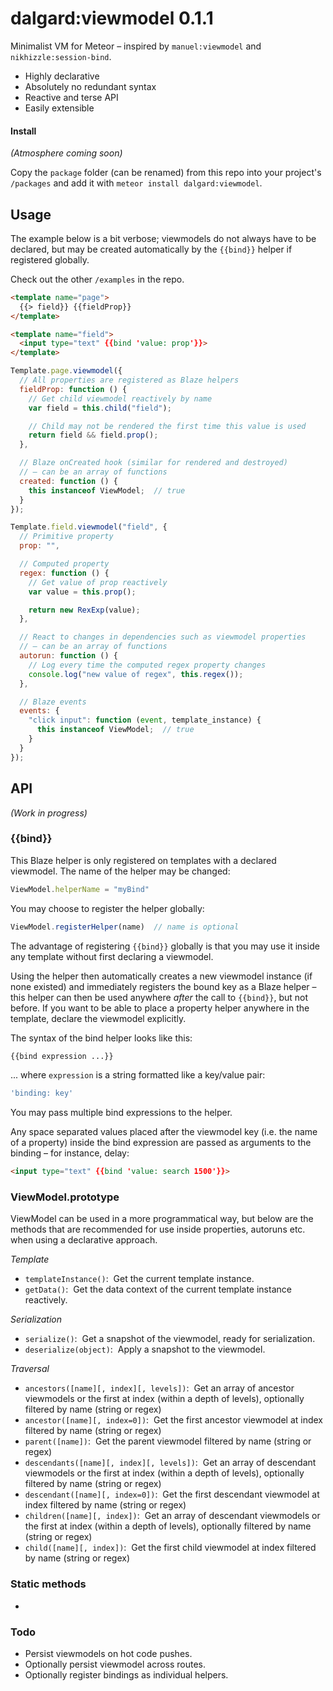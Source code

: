 dalgard:viewmodel 0.1.1
=======================

Minimalist VM for Meteor – inspired by `manuel:viewmodel` and `nikhizzle:session-bind`.

- Highly declarative
- Absolutely no redundant syntax
- Reactive and terse API
- Easily extensible


#### Install

*(Atmosphere coming soon)*

Copy the `package` folder (can be renamed) from this repo into your project's `/packages` and add it with `meteor install dalgard:viewmodel`.


## Usage

The example below is a bit verbose; viewmodels do not always have to be declared, but may be created automatically by the `{{bind}}` helper if registered globally.

Check out the other `/examples` in the repo.

```html
<template name="page">
  {{> field}} {{fieldProp}}
</template>

<template name="field">
  <input type="text" {{bind 'value: prop'}}>
</template>
```

```javascript
Template.page.viewmodel({
  // All properties are registered as Blaze helpers
  fieldProp: function () {
    // Get child viewmodel reactively by name
    var field = this.child("field");

    // Child may not be rendered the first time this value is used
    return field && field.prop();
  },

  // Blaze onCreated hook (similar for rendered and destroyed)
  // – can be an array of functions
  created: function () {
    this instanceof ViewModel;  // true
  }
});

Template.field.viewmodel("field", {
  // Primitive property
  prop: "",

  // Computed property
  regex: function () {
    // Get value of prop reactively
    var value = this.prop();

    return new RexExp(value);
  },

  // React to changes in dependencies such as viewmodel properties
  // – can be an array of functions
  autorun: function () {
    // Log every time the computed regex property changes
    console.log("new value of regex", this.regex());
  },

  // Blaze events
  events: {
    "click input": function (event, template_instance) {
      this instanceof ViewModel;  // true
    }
  }
});
```


## API

*(Work in progress)*

### {{bind}}

This Blaze helper is only registered on templates with a declared viewmodel. The name of the helper may be changed:

```javascript
ViewModel.helperName = "myBind"
```

You may choose to register the helper globally:

```javascript
ViewModel.registerHelper(name)  // name is optional
```

The advantage of registering `{{bind}}` globally is that you may use it inside any template without first declaring a viewmodel.

Using the helper then automatically creates a new viewmodel instance (if none existed) and immediately registers the bound key as a Blaze helper – this helper can then be used anywhere *after* the call to `{{bind}}`, but not before. If you want to be able to place a property helper anywhere in the template, declare the viewmodel explicitly.

The syntax of the bind helper looks like this:

```html
{{bind expression ...}}
```

... where `expression` is a string formatted like a key/value pair:

```javascript
'binding: key'
```

You may pass multiple bind expressions to the helper.

Any space separated values placed after the viewmodel key (i.e. the name of a property) inside the bind expression are passed as arguments to the binding – for instance, delay:

```html
<input type="text" {{bind 'value: search 1500'}}>
```

### ViewModel.prototype

ViewModel can be used in a more programmatical way, but below are the methods that are recommended for use inside properties, autoruns etc. when using a declarative approach.

*Template*
- `templateInstance()`:  Get the current template instance.
- `getData()`:  Get the data context of the current template instance reactively.

*Serialization*
- `serialize()`:  Get a snapshot of the viewmodel, ready for serialization.
- `deserialize(object)`:  Apply a snapshot to the viewmodel.

*Traversal*
- `ancestors([name][, index][, levels])`:  Get an array of ancestor viewmodels or the first at index (within a depth of levels), optionally filtered by name (string or regex)
- `ancestor([name][, index=0])`:  Get the first ancestor viewmodel at index filtered by name (string or regex)
- `parent([name])`:  Get the parent viewmodel filtered by name (string or regex)
- `descendants([name][, index][, levels])`:  Get an array of descendant viewmodels or the first at index (within a depth of levels), optionally filtered by name (string or regex)
- `descendant([name][, index=0])`:  Get the first descendant viewmodel at index filtered by name (string or regex)
- `children([name][, index])`:  Get an array of descendant viewmodels or the first at index (within a depth of levels), optionally filtered by name (string or regex)
- `child([name][, index])`:  Get the first child viewmodel at index filtered by name (string or regex)


### Static methods

-


### Todo

- Persist viewmodels on hot code pushes.
- Optionally persist viewmodel across routes.
- Optionally register bindings as individual helpers.
